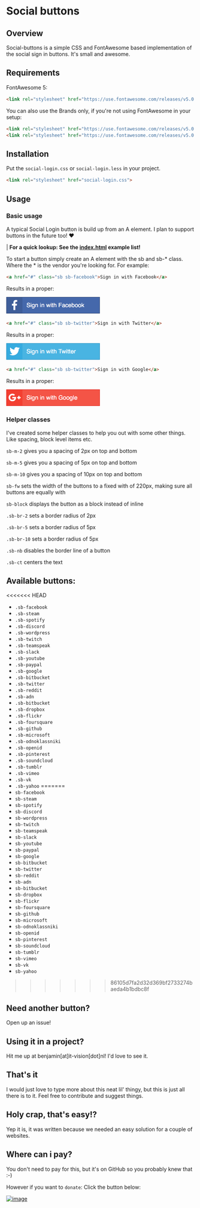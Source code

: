 # Social buttons
## Overview
Social-buttons is a simple CSS and FontAwesome based implementation of the social sign in buttons. It's small and awesome.

## Requirements
FontAwesome 5:
```html
<link rel="stylesheet" href="https://use.fontawesome.com/releases/v5.0.12/css/all.css">
```

You can also use the Brands only, if you're not using FontAwesome in your setup:
```html
<link rel="stylesheet" href="https://use.fontawesome.com/releases/v5.0.13/css/brands.css">
<link rel="stylesheet" href="https://use.fontawesome.com/releases/v5.0.13/css/fontawesome.css">
```

## Installation
Put the `social-login.css` or `social-login.less` in your project.
```html
<link rel="stylesheet" href="social-login.css">
```

## Usage
### Basic usage
A typical Social Login button is build up from an A element. I plan to support buttons in the future too! ❤️

| **For a quick lookup: See the [index.html](index.html) example list!**

To start a button simply create an A element with the sb and sb-* class. Where the * is the vendor you're looking for. For example:

```html
<a href="#" class="sb sb-facebook">Sign in with Facebook</a>
```
Results in a proper:

<img src="_demo-images/demo-facebook.png" width=250>

```html
<a href="#" class="sb sb-twitter">Sign in with Twitter</a>
```
Results in a proper:

<img src="_demo-images/demo-twitter.png" width=250>

```html
<a href="#" class="sb sb-twitter">Sign in with Google</a>
```
Results in a proper:

<img src="_demo-images/demo-google.png" width=250>

### Helper classes
I've created some helper classes to help you out with some other things. Like spacing, block level items etc.

`sb-m-2` 
gives you a spacing of 2px on top and bottom

`sb-m-5` 
gives you a spacing of 5px on top and bottom

`sb-m-10` 
gives you a spacing of 10px on top and bottom

`sb-fw`
sets the width of the buttons to a fixed with of 220px, making sure all buttons are equally with

`sb-block`
displays the button as a block instead of inline

`.sb-br-2`
sets a border radius of 2px

`.sb-br-5`
sets a border radius of 5px

`.sb-br-10`
sets a border radius of 5px

`.sb-nb`
disables the border line of a button

`.sb-ct`
centers the text


## Available buttons:
<<<<<<< HEAD
 * `.sb-facebook`
 * `.sb-steam`
 * `.sb-spotify`
 * `.sb-discord`
 * `.sb-wordpress`
 * `.sb-twitch`
 * `.sb-teamspeak`
 * `.sb-slack`
 * `.sb-youtube`
 * `.sb-paypal`
 * `.sb-google`
 * `.sb-bitbucket`
 * `.sb-twitter`
 * `.sb-reddit`
 * `.sb-adn`
 * `.sb-bitbucket`
 * `.sb-dropbox`
 * `.sb-flickr`
 * `.sb-foursquare`
 * `.sb-github`
 * `.sb-microsoft`
 * `.sb-odnoklassniki`
 * `.sb-openid`
 * `.sb-pinterest`
 * `.sb-soundcloud`
 * `.sb-tumblr`
 * `.sb-vimeo`
 * `.sb-vk`
 * `.sb-yahoo`
=======
 * `sb-facebook`
 * `sb-steam`
 * `sb-spotify`
 * `sb-discord`
 * `sb-wordpress`
 * `sb-twitch`
 * `sb-teamspeak`
 * `sb-slack`
 * `sb-youtube`
 * `sb-paypal`
 * `sb-google`
 * `sb-bitbucket`
 * `sb-twitter`
 * `sb-reddit`
 * `sb-adn`
 * `sb-bitbucket`
 * `sb-dropbox`
 * `sb-flickr`
 * `sb-foursquare`
 * `sb-github`
 * `sb-microsoft`
 * `sb-odnoklassniki`
 * `sb-openid`
 * `sb-pinterest`
 * `sb-soundcloud`
 * `sb-tumblr`
 * `sb-vimeo`
 * `sb-vk`
 * `sb-yahoo`
>>>>>>> 86105d7fa2d32d369bf2733274baeda4b1bdbc8f

## Need another button?
Open up an issue!

## Using it in a project?
Hit me up at benjamin[at]it-vision[dot]nl! I'd love to see it.

## That's it
I would just love to type more about this neat lil' thingy, but this is just all there is to it. Feel free to contribute and suggest things.

## Holy crap, that's easy!?
Yep it is, it was written because we needed an easy solution for a couple of websites. 

## Where can i pay?
You don't need to pay for this, but it's on GitHub so you probably knew that :-)

However if you want to `donate`: Click the button below:

[![image](https://www.paypalobjects.com/en_US/i/btn/btn_donateCC_LG.gif)](https://www.paypal.com/cgi-bin/webscr?cmd=_donations&business=info%40its%2dvision%2enl&lc=NL&item_name=ITS%2dVision&item_number=social-buttons&no_note=0&currency_code=EUR&bn=PP%2dDonationsBF%3abtn_donateCC_LG%2egif%3aNonHostedGuest)


